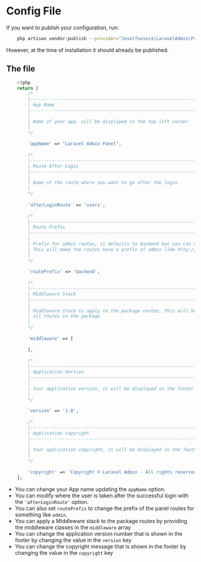 # Config File

If you want to publish your configuration, run:

```bash
    php artisan vendor:publish --provider="Joselfonseca\LaravelAdmin\Providers\LaravelAdminServiceProvider"
```
However, at the time of installation it should already be published.

## The file

```php
    <?php
    return [
        /*
        |--------------------------------------------------------------------------
        | App Name
        |--------------------------------------------------------------------------
        |
        | Name of your app, will be displayed in the top left corner
        |
        */
    
        'appName' => "Laravel Admin Panel",
    
        /*
        |--------------------------------------------------------------------------
        | Route After Login
        |--------------------------------------------------------------------------
        |
        | Name of the route where you want to go after the login
        |
        */
    
        'afterLoginRoute' => 'users',
    
        /*
        |--------------------------------------------------------------------------
        | Route Prefix
        |--------------------------------------------------------------------------
        |
        | Prefix for admin routes, it defaults to backend but you can change it to admin
        | This will make the routes have a prefix of admin like http://example.com/admin/
        |
        */
    
        'routePrefix' => 'backend',
    
        /*
        |--------------------------------------------------------------------------
        | Middleware Stack
        |--------------------------------------------------------------------------
        |
        | Middleware Stack to apply to the package routes, this will be applied to
        | all routes in the package
        |
        */
    
        'middleware' => [
    
        ],
    
        /*
        |--------------------------------------------------------------------------
        | Application Version
        |--------------------------------------------------------------------------
        |
        | Your application version, it will be displayed in the footer
        |
        */
    
        'version' => '1.0',
    
        /*
        |--------------------------------------------------------------------------
        | Application copyright
        |--------------------------------------------------------------------------
        |
        | Your application copyright, it will be displayed in the footer
        |
        */
    
        'copyright' => 'Copyright © Laravel Admin - All rights reserved.'
    ];

```
- You can change your App name updating the `appName` option.
- You can modify where the user is taken after the successful login with the `'afterLoginRoute'` option.
- You can also set `routePrefix` to change the prefix of the panel routes for something like `admin`.
- You can apply a Middleware stack to the package routes by providing the middleware classes in the `middleware` array
- You can change the application version number that is shown in the footer by changing the value in the `version` key
- You can change the copyright message that is shown in the footer by changing the value in the `copyright` key